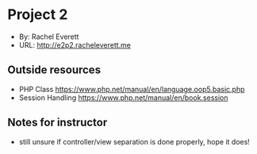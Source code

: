 # Project 2

- By: Rachel Everett
- URL: <http://e2p2.racheleverett.me>

## Outside resources

- PHP Class <https://www.php.net/manual/en/language.oop5.basic.php>
- Session Handling <https://www.php.net/manual/en/book.session>

## Notes for instructor

- still unsure if controller/view separation is done properly, hope it does!
